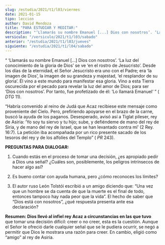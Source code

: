 ```yaml
---
slug: /estudia/2021/t1/l03/viernes
date: 2021-01-15
tipo: leccion
author: David Mendoza
title: "PARA ESTUDIAR Y MEDITAR:"
description: "‘Llamarás su nombre Emanuel [...] Dios con nosotros’. ‘La luz del conocimiento de la gloria de Dios’ se ve ‘en el rostro de Jesucristo’"
versiculo: "/versiculo/2021/t1/l03/sabado"
anterior: "/estudia/2021/t1/l03/jueves"
siguiente: "/estudia/2021/t1/l04/sabado"
---
```


“ ‘Llamarás su nombre Emanuel [...] Dios con
nosotros’. ‘La luz del conocimiento de la gloria de
Dios’ se ve ‘en el rostro de Jesucristo’. Desde los
días de la eternidad, el Señor Jesucristo era uno con el
Padre; era ‘la imagen de Dios’, la imagen de su grandeza y
majestad, ‘el resplandor de su gloria’. Él vino a
este mundo para manifestar esa gloria. Vino a esta Tierra oscurecida
por el pecado para revelar la luz del amor de Dios; para ser
‘Dios con nosotros’. Por tanto, fue profetizado de
él: ‘Lo llamará Emanuel’ ” ( _DTG_
11).


“Habría convenido al reino de Judá que Acaz recibiese
este mensaje como proveniente del Cielo. Pero, prefiriendo apoyarse en
el brazo de la carne, buscó la ayuda de los paganos. Desesperado,
avisó así a Tiglat pileser, rey de Asiria: ‘Yo soy tu
siervo y tu hijo; sube, y defiéndeme de mano del rey de Siria, y
de mano del rey de Israel, que se han levantado contra mí’
(2 Rey. 16:7). La petición iba acompañada por un rico
presente sacado de los tesoros del rey y de los alfolíes del
Templo” ( _PR_ 243).


**PREGUNTAS PARA DIALOGAR:**

1.  Cuando estás en el proceso de tomar una decisión, ¿es
     apropiado pedir a Dios una señal? ¿Cuáles son,
     posiblemente, los peligros intrínsecos de hacer algo así?

2.  Es bueno contar con ayuda humana, pero ¿cómo reconoces los
     límites?

3.  El autor ruso León Tolstói escribió a un amigo
     diciendo que: “Una vez que un hombre se da cuenta de que la
     muerte es el final de todo, entonces tampoco hay nada peor que la
     vida”. El hecho de saber que “Dios está con
     nosotros”, ¿qué respuesta presenta ante esa
     declaración?


**Resumen: Dios llevó al infiel rey Acaz a circunstancias en las
que tuvo** que tomar una decisión difícil: creer o no creer, esta es
la cuestión. Aunque el Señor le ofreció darle cualquier
señal que se le pudiera ocurrir, se negó a permitir que Dios
le mostrara una razón para creer. En cambio, eligió como
“amigo” al rey de Asiria.

